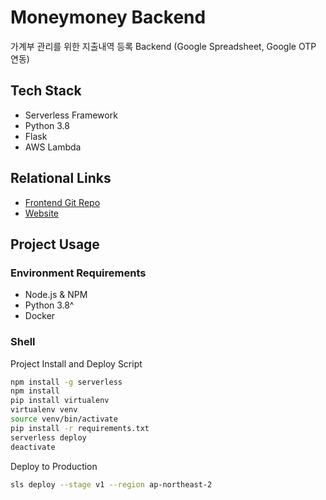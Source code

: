 # Moneymoney Backend
가계부 관리를 위한 지출내역 등록 Backend (Google Spreadsheet, Google OTP 연동)

## Tech Stack
- Serverless Framework
- Python 3.8
- Flask
- AWS Lambda

## Relational Links
- [Frontend Git Repo](https://github.com/dokdo2013/moneymoney-front)
- [Website](https://money.haenu.com)

## Project Usage
### Environment Requirements
- Node.js & NPM
- Python 3.8^
- Docker

### Shell
Project Install and Deploy Script
```bash
npm install -g serverless
npm install
pip install virtualenv
virtualenv venv
source venv/bin/activate
pip install -r requirements.txt
serverless deploy
deactivate
```

Deploy to Production
```bash
sls deploy --stage v1 --region ap-northeast-2
```

